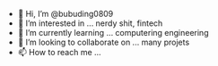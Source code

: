 - 👋 Hi, I’m @bubuding0809
- 👀 I’m interested in ... nerdy shit, fintech
- 🌱 I’m currently learning ... computering engineering 
- 💞️ I’m looking to collaborate on ... many projets
- 📫 How to reach me ...

<!---
bubuding0809/bubuding0809 is a ✨ special ✨ repository because its `README.md` (this file) appears on your GitHub profile.
You can click the Preview link to take a look at your changes.
--->
